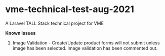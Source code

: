 # vme-technical-test-aug-2021
 A Laravel TALL Stack technical project for VME
 
 **Known Issues**
 
 1. Image Validation - Create/Update product forms will not submit unless image has been selected. Image validation has been commented out.
